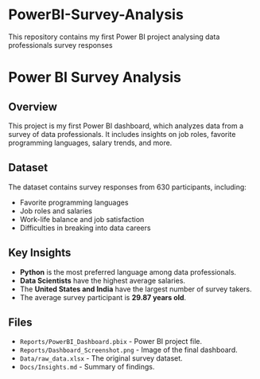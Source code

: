 # PowerBI-Survey-Analysis
This repository contains my first Power BI project analysing data professionals survey responses
# Power BI Survey Analysis

## Overview
This project is my first Power BI dashboard, which analyzes data from a survey of data professionals. It includes insights on job roles, favorite programming languages, salary trends, and more.

## Dataset
The dataset contains survey responses from 630 participants, including:
- Favorite programming languages
- Job roles and salaries
- Work-life balance and job satisfaction
- Difficulties in breaking into data careers

## Key Insights
- **Python** is the most preferred language among data professionals.
- **Data Scientists** have the highest average salaries.
- The **United States and India** have the largest number of survey takers.
- The average survey participant is **29.87 years old**.

## Files
- `Reports/PowerBI_Dashboard.pbix` - Power BI project file.
- `Reports/Dashboard_Screenshot.png` - Image of the final dashboard.
- `Data/raw_data.xlsx` - The original survey dataset.
- `Docs/Insights.md` - Summary of findings.
